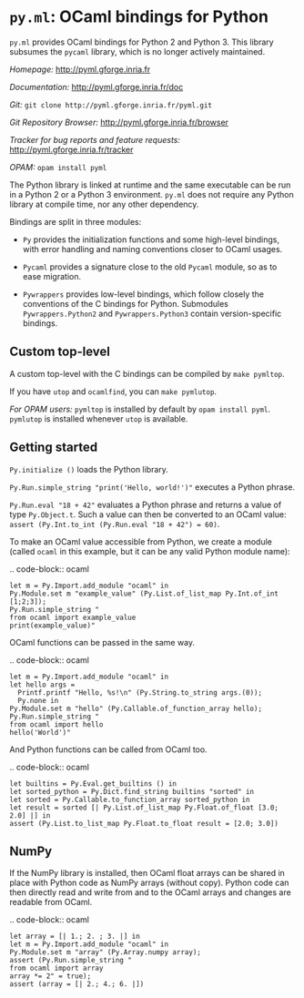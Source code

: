 ``py.ml``: OCaml bindings for Python
====================================

``py.ml`` provides OCaml bindings for Python 2 and Python 3.
This library subsumes the ``pycaml`` library, which is no longer
actively maintained.

*Homepage:* http://pyml.gforge.inria.fr

*Documentation:* http://pyml.gforge.inria.fr/doc

*Git:* ``git clone http://pyml.gforge.inria.fr/pyml.git``

*Git Repository Browser:* http://pyml.gforge.inria.fr/browser

*Tracker for bug reports and feature requests:*
http://pyml.gforge.inria.fr/tracker

*OPAM:* ``opam install pyml``

The Python library is linked at runtime and the same executable can be
run in a Python 2 or a Python 3 environment. ``py.ml`` does not
require any Python library at compile time, nor any other
dependency.

Bindings are split in three modules:

- ``Py`` provides the initialization functions and some high-level
  bindings, with error handling and naming conventions closer to OCaml
  usages.

- ``Pycaml`` provides a signature close to the old ``Pycaml``
  module, so as to ease migration.

- ``Pywrappers`` provides low-level bindings, which follow closely the
  conventions of the C bindings for Python. Submodules
  ``Pywrappers.Python2`` and ``Pywrappers.Python3`` contain version-specific
  bindings.


Custom top-level
----------------

A custom top-level with the C bindings can be compiled by ``make pymltop``.

If you have ``utop`` and ``ocamlfind``, you can ``make pymlutop``.

*For OPAM users:* ``pymltop`` is installed by default by ``opam install pyml``.
``pymlutop`` is installed whenever ``utop`` is available.

Getting started
---------------

``Py.initialize ()`` loads the Python library.

``Py.Run.simple_string "print('Hello, world!')"`` executes a Python phrase.

``Py.Run.eval "18 + 42"`` evaluates a Python phrase and returns a value
of type ``Py.Object.t``. Such a value can then be converted to an OCaml
value: ``assert (Py.Int.to_int (Py.Run.eval "18 + 42") = 60)``.

To make an OCaml value accessible from Python, we create a module (called
``ocaml`` in this example, but it can be any valid Python module name):

.. code-block:: ocaml

	let m = Py.Import.add_module "ocaml" in
	Py.Module.set m "example_value" (Py.List.of_list_map Py.Int.of_int [1;2;3]);
	Py.Run.simple_string "
	from ocaml import example_value
	print(example_value)"

OCaml functions can be passed in the same way.

.. code-block:: ocaml

	let m = Py.Import.add_module "ocaml" in
	let hello args =
	  Printf.printf "Hello, %s!\n" (Py.String.to_string args.(0));
	  Py.none in
	Py.Module.set m "hello" (Py.Callable.of_function_array hello);
	Py.Run.simple_string "
	from ocaml import hello
	hello('World')"

And Python functions can be called from OCaml too.

.. code-block:: ocaml

	let builtins = Py.Eval.get_builtins () in
	let sorted_python = Py.Dict.find_string builtins "sorted" in
	let sorted = Py.Callable.to_function_array sorted_python in
	let result = sorted [| Py.List.of_list_map Py.Float.of_float [3.0; 2.0] |] in
	assert (Py.List.to_list_map Py.Float.to_float result = [2.0; 3.0])


NumPy
-----

If the NumPy library is installed, then OCaml float arrays can be shared
in place with Python code as NumPy arrays (without copy).
Python code can then directly read and write from and to the OCaml arrays
and changes are readable from OCaml.

.. code-block:: ocaml

	let array = [| 1.; 2. ; 3. |] in
	let m = Py.Import.add_module "ocaml" in
	Py.Module.set m "array" (Py.Array.numpy array);
	assert (Py.Run.simple_string "
	from ocaml import array
	array *= 2" = true);
	assert (array = [| 2.; 4.; 6. |])

